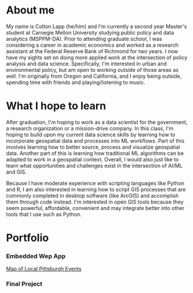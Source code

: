 # About me 

My name is Colton Lapp (he/him) and I'm currently a second year Master's student at Carnegie Mellon University studying public policy and data analytics (MSPPM-DA). Prior to attending graduate school, I was considering a career in academic economics and worked as a research assistant at the Federal Reserve Bank of Richmond for two years. I now have my sights set on doing more applied work at the intersection of policy analysis and data science. Specifically, I'm interested in urban and environmental policy, but am open to working outside of those areas as well. I'm originally from Oregon and California, and I enjoy being outside, spending time with friends and playing/listening to music. 


# What I hope to learn 

After graduation, I'm hoping to work as a data scientist for the government, a research organization or a mission-drive company. In this class, I'm hoping to build upon my current data science skills by learning how to incorporate geospatial data and processes into ML workflows. Part of this involves learning how to better source, process and visualize geospatial data. Another part of this is learning how traditional ML algorithms can be adapted to work in a geospatial context. Overall, I would also just like to learn what opportunities and challenges exist in the intersection of AI/ML and GIS. 

Because I have moderate experience with scripting languages like Python and R, I am also interested in learning how to script GIS processes that are commonly completed in desktop software (like ArcGIS) and accomplish them through code instead. I'm interested in open GIS tools because they seem powerful, affordable, convenient and may integrate better into other tools that I use such as Python.

# Portfolio

### Embedded Wep App
[Map of Local Pittsburgh Events](/beermap.md)

### Final Project
